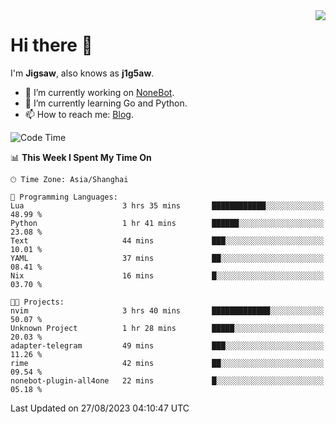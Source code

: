 <a href="#">
  <img align="right" src="https://github-readme-stats.vercel.app/api?username=j1g5awi&count_private=true&show_icons=true&title_color=80070B&text_color=B3B3B3&bg_color=212121&icon_color=80070B" />
</a>

# Hi there 👋

I'm **Jigsaw**, also knows as **j1g5aw**.

- 🔭 I’m currently working on [NoneBot](https://github.com/nonebot).
- 🌱 I’m currently learning Go and Python.
- 📫 How to reach me: [Blog](https://blog.maddestroyer.xyz/).

<!--START_SECTION:waka-->
![Code Time](http://img.shields.io/badge/Code%20Time-1%2C216%20hrs%2049%20mins-blue)

📊 **This Week I Spent My Time On** 

```text
🕑︎ Time Zone: Asia/Shanghai

💬 Programming Languages: 
Lua                      3 hrs 35 mins       ████████████░░░░░░░░░░░░░   48.99 % 
Python                   1 hr 41 mins        ██████░░░░░░░░░░░░░░░░░░░   23.08 % 
Text                     44 mins             ███░░░░░░░░░░░░░░░░░░░░░░   10.01 % 
YAML                     37 mins             ██░░░░░░░░░░░░░░░░░░░░░░░   08.41 % 
Nix                      16 mins             █░░░░░░░░░░░░░░░░░░░░░░░░   03.70 % 

🐱‍💻 Projects: 
nvim                     3 hrs 40 mins       █████████████░░░░░░░░░░░░   50.07 % 
Unknown Project          1 hr 28 mins        █████░░░░░░░░░░░░░░░░░░░░   20.03 % 
adapter-telegram         49 mins             ███░░░░░░░░░░░░░░░░░░░░░░   11.26 % 
rime                     42 mins             ██░░░░░░░░░░░░░░░░░░░░░░░   09.54 % 
nonebot-plugin-all4one   22 mins             █░░░░░░░░░░░░░░░░░░░░░░░░   05.18 % 
```


 Last Updated on 27/08/2023 04:10:47 UTC
<!--END_SECTION:waka-->
